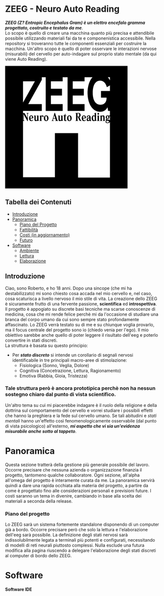 # ZEEG - Neuro Auto Reading
***ZEEG (Z? Entropic Encephalus Gram) è un elettro encefalo gramma progettato, costruito e testato da me***. <br/>
Lo scopo è quello di creare una macchina quanto più precisa e attendibile possibile utilizzando materiali fai da te e componenistica accessibile. Nella repository si troveranno tutte le componenti essenziali per costruire la macchina. 
Un'altro scopo è quello di poter osservare le interazioni nervose (misurabili) del cervello per auto-indagare sul proprio stato mentale (da qui viene Auto Reading).  

![Image 1](./logo.jpg)

## Tabella dei Contenuti
* [Introduzione](#introduzione)
* [Panoramica](#Panoramica)
  + [Piano del Progetto](#Piano-del-Progetto)
  + [Fattibilità](#fattibilità)
  + [Costi (in aggiornamento)](#costi)
  + [Futuro](#futuro)
* [Software](#software)
  + [Ambiente](#software-ide)
  + [Lettura](#software-lettura)
  + [Elaborazione](#software-elaborazione)


## Introduzione
Ciao, sono Roberto, e ho 18 anni. Dopo una sincope (che mi ha destabilizzato) mi sono chiesto cosa accada nel mio cervello e, nel caso, cosa scaturisca a livello nervoso il mio stile di vita. La creazione dello ZEEG è sicuramente frutto di una fervente passione, **scientifica** ed **introspettiva**. 
Il progetto è appogiato su discrete basi tecniche ma scarse conoscenze di medicina, cosa che mi rende felice perchè mi da l'occasione di studiare una branca del corpo umano da cui sono sempre stato profondamente affascinato. Lo ZEEG verrà testato su di me e su chiunque voglia provarlo, ma il focus centrale del progetto sono io (chiedo venia per l'ego). Il mio obiettivo sarebbe anche quello di poter leggere il risultato dell'eeg e poterlo convertire in stati discreti. <br/>
La struttura è basata su questo principio:
* Per ***stato discreto*** si intende un corollario di segnali nervosi identificabile in tre principali macro-aree di stimolazione: 
  - Fisiologica (Sonno, Veglia, Dolore)
  - Cognitiva (Concetrazione, Lettura, Ragionamento)
  - Emotiva (Rabbia, Gioia, Tristezza)

### Tale struttura però è ancora prototipica perchè non ha nessun sostegno chiaro dal punto di vista scientifico. <br/>
Un'altro tema su cui mi piacerebbe indagare è il ruolo della religione e della dottrina sul comportamento del cervello e vorrei studiare i possibili effetti che hanno la preghiera e la fede sul cervello umano. Se tali abitudini e *stati mentali* hanno un'effetto così fenomenologicamente osservabile (dal punto di vista psicologico) all'esterno, ***mi aspetto che vi sia un'evidenza misurabile anche sotto al tappeto***.

# Panoramica
Questa sezione tratterà della gestione più generale possibile del lavoro. Occorre precisare che nessuna azienda o organizzazione finanzia il progetto, tantomeno qualche collaboratore. Ogni sezione, all'alpha all'omega del progetto è interamente curata da me. La panoramica servirà quindi a dare una rapida occhiata alla materia del progetto, a partire da come è progettato fino alle considerazioni personali e previsioni future. I costi saranno un tema in divenire, cambiando in base alla scelta dei materiali a seconda della release.

### Piano del progetto
Lo ZEEG sarà un sistema fortemente standalone disponendo di un computer già a bordo. Occorre precisare però che solo la lettura e l'elaborazione dell'eeg sarà possibile. La definizione degli stati nervosi sarà indissolubilmente legata a terminali più potenti e configurati, necessitando di modelli di reti neurali piuttosto complessi. Nulla esclude una futura modifica alla pagina riuscendo a delegare l'elaborazione degli stati discreti al computer di bordo dello ZEEG.

# Software

#### Software IDE
  
